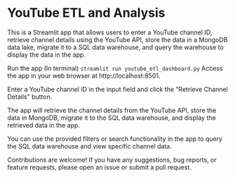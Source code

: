 # YouTube ETL and Analysis

This is a Streamlit app that allows users to enter a YouTube channel ID, retrieve channel details using the YouTube API, store the data in a MongoDB data lake, migrate it to a SQL data warehouse, and query the warehouse to display the data in the app.

Run the app (In terminal)
`streamlit run youtube_etl_dashboard.py`
Access the app in your web browser at http://localhost:8501.

Enter a YouTube channel ID in the input field and click the "Retrieve Channel Details" button.

The app will retrieve the channel details from the YouTube API, store the data in MongoDB, migrate it to the SQL data warehouse, and display the retrieved data in the app.

You can use the provided filters or search functionality in the app to query the SQL data warehouse and view specific channel data.

Contributions are welcome! If you have any suggestions, bug reports, or feature requests, please open an issue or submit a pull request.
